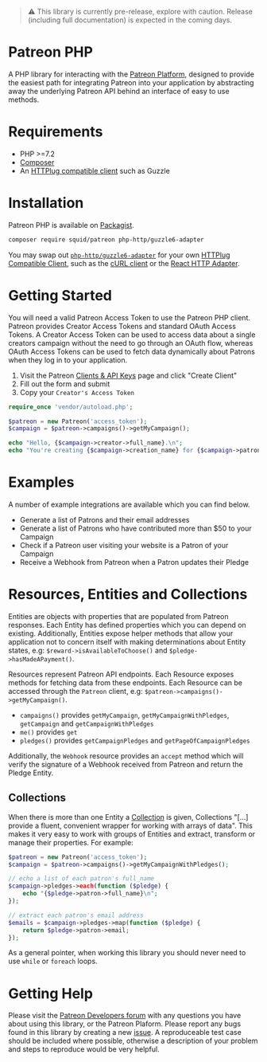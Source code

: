 > :warning: This library is currently pre-release, explore with caution. Release
(including full documentation) is expected in the coming days.

# Patreon PHP

A PHP library for interacting with the
[Patreon Platform](https://www.patreon.com/portal), designed to provide the
easiest path for integrating Patreon into your application by abstracting away
the underlying Patreon API behind an interface of easy to use methods.

# Requirements

* PHP >=7.2
* [Composer](https://getcomposer.org/)
* An [HTTPlug compatible client](http://docs.php-http.org/en/latest/clients.html)
  such as Guzzle

# Installation

Patreon PHP is available on
[Packagist](https://packagist.org/packages/squid/patreon).

```bash
composer require squid/patreon php-http/guzzle6-adapter
```

You may swap out [`php-http/guzzle6-adapter`](https://packagist.org/packages/php-http/guzzle6-adapter)
for your own
[HTTPlug Compatible Client](http://docs.php-http.org/en/latest/clients.html),
such as the [cURL client](https://packagist.org/packages/php-http/curl-client)
or the [React HTTP Adapter](https://packagist.org/packages/php-http/react-adapter).

# Getting Started

You will need a valid Patreon Access Token to use the Patreon PHP client.
Patreon provides Creator Access Tokens and standard OAuth Access Tokens. A
Creator Access Token can be used to access data about a single creators campaign
without the need to go through an OAuth flow, whereas OAuth Access Tokens can be
used to fetch data dynamically about Patrons when they log in to your
application.

1. Visit the Patreon [Clients & API Keys](https://www.patreon.com/portal/registration/register-clients) page and
click "Create Client"
2. Fill out the form and submit
3. Copy your `Creator's Access Token`

```php
require_once 'vendor/autoload.php';

$patreon = new Patreon('access_token');
$campaign = $patreon->campaigns()->getMyCampaign();

echo "Hello, {$campaign->creator->full_name}.\n";
echo "You're creating {$campaign->creation_name} for {$campaign->patron_count} patrons.\n";
```

# Examples

A number of example integrations are available which you can find below.

- Generate a list of Patrons and their email addresses
- Generate a list of Patrons who have contributed more than $50 to your Campaign
- Check if a Patreon user visiting your website is a Patron of your Campaign
- Receive a Webhook from Patreon when a Patron updates their Pledge

# Resources, Entities and Collections

Entities are objects with properties that are populated from Patreon responses.
Each Entity has defined properties which you can depend on existing.
Additionally, Entities expose helper methods that allow your application not to
concern itself with making determinations about Entity states, e.g: `$reward->isAvailableToChoose()` and `$pledge->hasMadeAPayment()`.

Resources represent Patreon API endpoints. Each Resource exposes methods for
fetching data from these endpoints. Each Resource can be accessed through the
`Patreon` client, e.g: `$patreon->campaigns()->getMyCampaign()`.

- `campaigns()` provides `getMyCampaign`, `getMyCampaignWithPledges`,
  `getCampaign` and `getCampaignWithPledges`
- `me()` provides `get`
- `pledges()` provides `getCampaignPledges` and `getPageOfCampaignPledges`

Additionally, the `Webhook` resource provides an `accept` method which will
verify the signature of a Webhook received from Patreon and return the Pledge
Entity.

## Collections

When there is more than one Entity a
[Collection](https://laravel.com/docs/5.6/collections) is given, Collections
"[...] provide a fluent, convenient wrapper for working with arrays of data". This
makes it very easy to work with groups of Entities and extract, transform or
manage their properties. For example:

```php
$patreon = new Patreon('access_token');
$campaign = $patreon->campaigns()->getMyCampaignWithPledges();

// echo a list of each patron's full_name
$campaign->pledges->each(function ($pledge) {
    echo "{$pledge->patron->full_name}\n";
});

// extract each patron's email address
$emails = $campaign->pledges->map(function ($pledge) {
    return $pledge->patron->email;
});
```

As a general pointer, when working this library you should never need to use
`while` or `foreach` loops.

# Getting Help

Please visit the [Patreon Developers forum](https://www.patreondevelopers.com/)
with any questions you have about using this library, or the Patreon Plaform.
Please report any bugs found in this library by creating a new [issue](https://github.com/1f991/patreon-php/issues).
A reproduceable test case should be included where possible, otherwise a
description of your problem and steps to reproduce would be very helpful.
